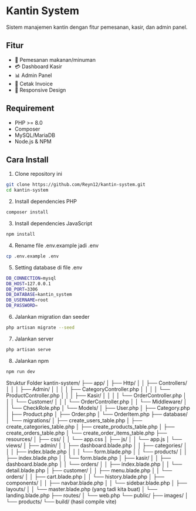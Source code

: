 # Kantin System

Sistem manajemen kantin dengan fitur pemesanan, kasir, dan admin panel.

## Fitur

- 🛒 Pemesanan makanan/minuman
- 💳 Dashboard Kasir
- 📊 Admin Panel
- 🧾 Cetak Invoice
- 📱 Responsive Design

## Requirement

- PHP >= 8.0
- Composer
- MySQL/MariaDB
- Node.js & NPM

## Cara Install

1. Clone repository ini
```bash
git clone https://github.com/Reyn12/kantin-system.git
cd kantin-system
```

2. Install dependencies PHP
```bash
composer install
```

3. Install dependencies JavaScript
```bash
npm install
```

4. Rename file .env.example jadi .env
```bash
cp .env.example .env
```

5. Setting database di file .env
```bash
DB_CONNECTION=mysql
DB_HOST=127.0.0.1
DB_PORT=3306
DB_DATABASE=kantin_system
DB_USERNAME=root
DB_PASSWORD=
```

6. Jalankan migration dan seeder
```bash
php artisan migrate --seed
```

7. Jalankan server
```bash
php artisan serve
```

8. Jalankan npm
```bash
npm run dev
```

Struktur Folder
kantin-system/
├── app/
│   ├── Http/
│   │   ├── Controllers/
│   │   │   ├── Admin/
│   │   │   │   ├── CategoryController.php
│   │   │   │   └── ProductController.php
│   │   │   ├── Kasir/
│   │   │   │   └── OrderController.php
│   │   │   └── Customer/
│   │   │       └── OrderController.php
│   │   └── Middleware/
│   │       └── CheckRole.php
│   └── Models/
│       ├── User.php
│       ├── Category.php
│       ├── Product.php
│       ├── Order.php
│       └── OrderItem.php
├── database/
│   └── migrations/
│       ├── create_users_table.php
│       ├── create_categories_table.php
│       ├── create_products_table.php
│       ├── create_orders_table.php
│       └── create_order_items_table.php
├── resources/
│   ├── css/
│   │   └── app.css
│   ├── js/
│   │   └── app.js
│   └── views/
│       ├── admin/
│       │   ├── dashboard.blade.php
│       │   ├── categories/
│       │   │   ├── index.blade.php
│       │   │   └── form.blade.php
│       │   └── products/
│       │       ├── index.blade.php
│       │       └── form.blade.php
│       ├── kasir/
│       │   ├── dashboard.blade.php
│       │   └── orders/
│       │       ├── index.blade.php
│       │       └── detail.blade.php
│       ├── customer/
│       │   ├── menu.blade.php
│       │   └── orders/
│       │       ├── cart.blade.php
│       │       └── history.blade.php
│       ├── components/
│       │   ├── navbar.blade.php
│       │   └── sidebar.blade.php
│       ├── layouts/
│       │   └── master.blade.php (yang tadi kita buat)
│       └── landing.blade.php
├── routes/
│   └── web.php
└── public/
    ├── images/
    │   └── products/
    └── build/ (hasil compile vite)